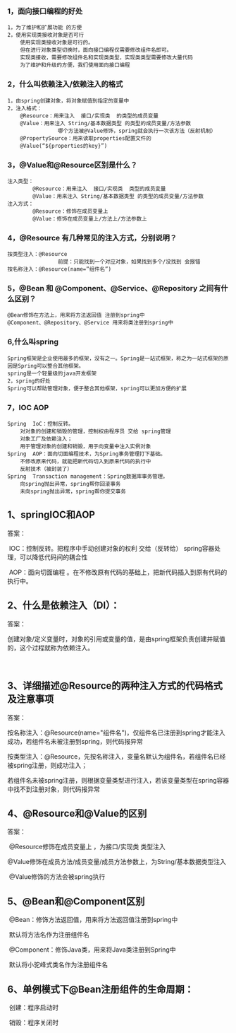 ### 1，面向接口编程的好处

```
1，为了维护和扩展功能 的方便
2，使用实现类接收对象是否可行
    使用实现类接收对象是可行的。
    但在进行对象类型切换时，面向接口编程仅需要修改组件名即可。
    实现类接收，需要修改组件名和实现类类型，实现类类型需要修改大量代码
    为了维护和升级的方便，我们使用面向接口编程

```

### 2，什么叫依赖注入/依赖注入的格式

```
1，由spring创建对象，将对象赋值到指定的变量中
2，注入格式：
    @Resource：用来注入  接口/实现类  的类型的成员变量
    @Value：用来注入 String/基本数据类型 的类型的成员变量/方法参数
                哪个方法被@Value修饰，spring就会执行一次该方法（反射机制）
    @PropertySource：用来读取properties配置文件的
    @Value(“${properties的key}”)
```

### 3，@Value和@Resource区别是什么？

```
注入类型：
		@Resource：用来注入  接口/实现类  类型的成员变量
		@Value：用来注入 String/基本数据类型 的类型的成员变量/方法参数
注入方式：
		@Resource：修饰在成员变量上
		@Value：修饰在成员变量上/方法上/方法参数上
```

### 4，@Resource 有几种常见的注入方式，分别说明？

```
按类型注入：@Resource
				前提：只能找到一个对应对象，如果找到多个/没找到 会报错
按名称注入：@Resource(name=”组件名”)
```

### 5，@Bean 和 @Component、@Service、@Repository 之间有什么区别？

```
@Bean修饰在方法上，用来将方法返回值 注册到spring中
@Component、@Repository、@Service 用来将类注册到spring中
```

### 6,什么叫spring

```
Spring框架是企业使用最多的框架，没有之一。Spring是一站式框架，称之为一站式框架的原因是Spring可以整合其他框架。
spring是一个轻量级的java开发框架
2，spring的好处
Spring可以帮助管理对象，便于整合其他框架，spring可以更加方便的扩展
```

### 7，IOC AOP

```
Spring  IoC：控制反转。
    对对象的创建和销毁的管理，控制权由程序员 交给 spring管理
    对象工厂及依赖注入；
    用于管理对象的创建和销毁，用于向变量中注入实例对象
Spring  AOP：面向切面编程技术，为Spring事务管理打下基础。
    不修改原来代码，就能把新代码切入到原来代码的执行中
    反射技术（被封装了）
Spring  Transaction management：Spring数据库事务管理。
    向spring抛出异常，spring帮你回滚事务
    未向spring抛出异常，spring帮你提交事务

```

## 1、springIOC和AOP

答案：

​       IOC：控制反转。把程序中手动创建对象的权利 交给（反转给） spring容器处理，可以降低代码间的耦合性

​       AOP：面向切面编程 。在不修改原有代码的基础上，把新代码插入到原有代码的执行中。

 

## 2、什么是依赖注入（DI）：

答案：

​     创建对象/定义变量时，对象的引用或变量的值，是由spring框架负责创建并赋值的，这个过程就称为依赖注入。

​       

## 3、详细描述@Resource的两种注入方式的代码格式及注意事项

答案：

​       按名称注入：@Resource(name="组件名")，仅组件名已注册到spring才能注入成功，若组件名未被注册到spring，则代码报异常

​       按类型注入：@Resource，先按名称注入，变量名默认为组件名，若组件名已经被spring注册，则成功注入；

​                           若组件名未被spring注册，则根据变量类型进行注入，若该变量类型在spring容器中找不到注册对象，则代码报异常

 

## 4、@Resource和@Value的区别

答案：

​       @Resource修饰在成员变量上 ，为接口/实现类 类型注入

​       @Value修饰在成员方法/成员变量/成员方法参数上，为String/基本数据类型注入

​              @Value修饰的方法会被spring执行


 

 

 

## 5、@Bean和@Component区别

​       @Bean：修饰方法返回值，用来将方法返回值注册到spring中

​              默认将方法名作为注册组件名

 

​       @Component：修饰Java类，用来将Java类注册到Spring中

​              默认将小驼峰式类名作为注册组件名

 

 

## 6、单例模式下@Bean注册组件的生命周期：

​       创建：程序启动时

​       销毁：程序关闭时











